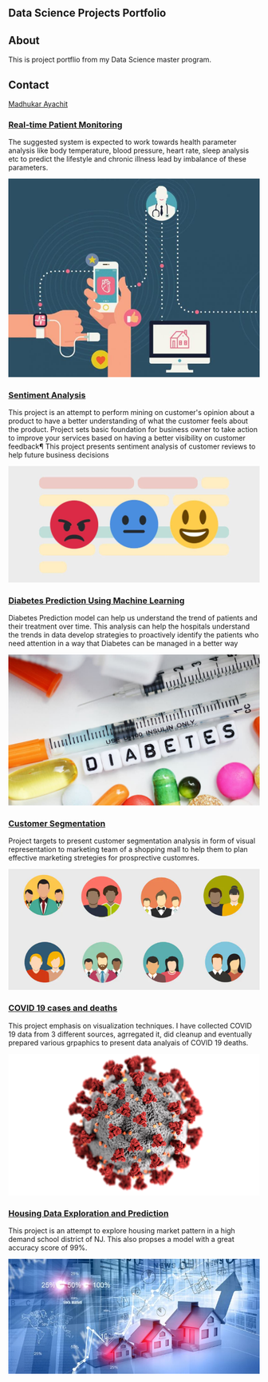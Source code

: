 ## Data Science Projects Portfolio

## About 
This is project portflio from my Data Science master program.
## Contact 
[Madhukar Ayachit](mayachit@my365.bellevue.edu)

###  [Real-time Patient Monitoring](https://github.com/madhukarayachit/DSC500)
The suggested system is expected to work towards health parameter analysis like body temperature, blood pressure, heart rate, sleep analysis etc to predict the lifestyle and chronic illness lead by imbalance of these parameters.

![Book logo](Images/realtime.jpeg)

### [Sentiment Analysis](https://github.com/madhukarayachit/DSC550) 
This project is an attempt to perform mining on customer's opinion about a product to have a better understanding of what the customer feels about the product. Project sets basic foundation for business owner to take action to improve your services based on having a better visibility on customer feedback¶ This project presents sentiment analysis of customer reviews to help future business decisions

![Book logo](Images/SentimentAnalysis.jpeg)

### [Diabetes Prediction Using Machine Learning](https://github.com/madhukarayachit/DSC680) 
Diabetes Prediction model can help us understand the trend of patients and their treatment over time. This analysis can help the hospitals understand the trends in data develop strategies to proactively identify the patients who need attention in a way that Diabetes can be managed in a better way

![Book logo](Images/Diabetes.jpeg)

### [Customer Segmentation](https://github.com/madhukarayachit/DSC520) 
Project targets to present customer segmentation analysis in form of visual representation to marketing team of a shopping mall to help them to plan effective marketing stretegies for prosprective customres.

![Book logo](Images/customer-segmentation-analysis.png)

### [COVID 19 cases and deaths](https://github.com/madhukarayachit/DSC540) 
This project emphasis on visualization techniques. I have collected COVID 19 data from 3 different sources, agrregated it, did cleanup and eventually prepared various grpaphics to present data analyais of COVID 19 deaths.

![Book logo](Images/COVID19.webp)

### [Housing Data Exploration and Prediction](https://github.com/madhukarayachit/DSC680) 
This project is an attempt to explore housing market  pattern in a high demand school district of NJ. This also propses a model with a great accuracy score of 99%.

![Book logo](Images/housing.jpeg)
